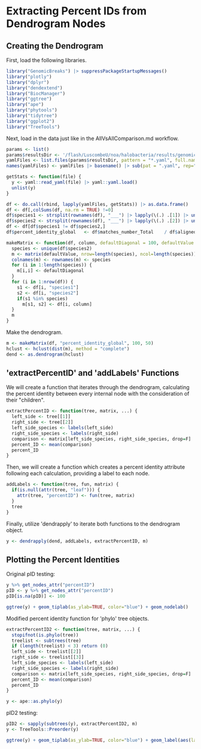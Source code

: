 # Extracting Percent IDs from Dendrogram Nodes
## Creating the Dendrogram
First, load the following libraries.
```r
library("GenomicBreaks") |> suppressPackageStartupMessages()
library("plotly")
library("dplyr")
library("dendextend")
library("BiocManager")
library("ggtree")
library("ape")
library("phytools")
library("tidytree")
library("ggplot2")
library("TreeTools")
```

Next, load in the data just like in the AllVsAllComparison.md workflow.
```r
params <- list()
params$resultsDir <- '/flash/LuscombeU/noa/halobacteria/results/genomicbreaks'
yamlFiles <- list.files(params$resultsDir, pattern = "*.yaml", full.names = TRUE)
names(yamlFiles) <- yamlFiles |> basename() |> sub(pat = ".yaml", rep="")

getStats <- function(file) {
  y <- yaml::read_yaml(file) |> yaml::yaml.load()
  unlist(y)
}

df <- do.call(rbind, lapply(yamlFiles, getStats)) |> as.data.frame()
df <- df[,colSums(df, na.rm = TRUE) !=0]
df$species1 <- strsplit(rownames(df), "___") |> lapply(\(.) .[1]) |> unlist()
df$species2 <- strsplit(rownames(df), "___") |> lapply(\(.) .[2]) |> unlist()
df <- df[df$species1 != df$species2,]
df$percent_identity_global   <- df$matches_number_Total    / df$aligned_length_Total * 100

makeMatrix <- function(df, column, defaultDiagonal = 100, defaultValue = NA) {
  species <- unique(df$species2)
  m <- matrix(defaultValue, nrow=length(species), ncol=length(species))
  colnames(m) <- rownames(m) <- species
  for (i in 1:length(species)) {
    m[i,i] <- defaultDiagonal
  }
  for (i in 1:nrow(df)) {
    s1 <- df[i, "species1"]
    s2 <- df[i, "species2"]
    if(s1 %in% species)
      m[s1, s2] <- df[i, column]
  }
  m
}
```

Make the dendrogram.
```r
m <- makeMatrix(df, "percent_identity_global", 100, 50)
hclust <- hclust(dist(m), method = "complete")
dend <- as.dendrogram(hclust)
```

## 'extractPercentID' and 'addLabels' Functions
We will create a function that iterates through the dendrogram, calculating the percent identity between every internal node
with the consideration of their "children".
```r
extractPercentID <- function(tree, matrix, ...) {
  left_side <- tree[[1]]
  right_side <- tree[[2]]
  left_side_species <- labels(left_side)
  right_side_species <- labels(right_side)
  comparison <- matrix[left_side_species, right_side_species, drop=F]
  percent_ID <- mean(comparison)
  percent_ID
}
```

Then, we will create a function which creates a percent identity attribute following each calculation, providing a label to each node.
```r
addLabels <- function(tree, fun, matrix) {
  if(is.null(attr(tree, "leaf"))) {
    attr(tree, "percentID") <- fun(tree, matrix)
  }
  tree
}
```

Finally, utilize 'dendrapply' to iterate both functions to the dendrogram object.
```r
y <- dendrapply(dend, addLabels, extractPercentID, m)
```

## Plotting the Percent Identities
Original pID testing:
```r
y %>% get_nodes_attr("percentID")
pID <- y %>% get_nodes_attr("percentID")
pID[is.na(pID)] <- 100

ggtree(y) + geom_tiplab(as_ylab=TRUE, color="blue") + geom_nodelab()
```
Modified percent identity function for 'phylo' tree objects.
```r
extractPercentID2 <- function(tree, matrix, ...) {
  stopifnot(is.phylo(tree))
  treelist <- subtrees(tree)
  if (length(treelist) < 3) return (0)
  left_side <- treelist[[2]]
  right_side <- treelist[[3]]
  left_side_species <- labels(left_side)
  right_side_species <- labels(right_side)
  comparison <- matrix[left_side_species, right_side_species, drop=F]
  percent_ID <- mean(comparison)
  percent_ID
}

y <- ape::as.phylo(y)
```

pID2 testing:
```r
pID2 <- sapply(subtrees(y), extractPercentID2, m)
y <- TreeTools::Preorder(y)

ggtree(y) + geom_tiplab(as_ylab=TRUE, color="blue") + geom_label(aes(label=round(pID2)))
```



